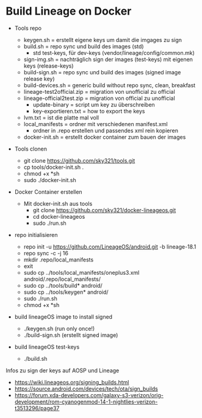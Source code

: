 # Build Lineage on Docker

- Tools repo 
	- keygen.sh = erstellt eigene keys um damit die imgages zu sign 
	- build.sh = repo sync und build des images (std)
		- std test-keys, für dev-keys (vendor/lineage/config/common.mk)
	- sign-img.sh = nachträglich sign der images (test-keys) mit eigenen keys (release-keys)
	- build-sign.sh = repo sync und build des images (signed image release key)
	- build-devices.sh = generic build without repo sync, clean, breakfast
	- lineage-test2official.zip = migration von unofficial zu official
	- lineage-official2test.zip = migration von official zu unofficial
		- update-binary = script um key zu überschreiben
		- key-exportieren.txt = how to export the keys
	- lvm.txt = ist die platte mal voll 
	- local_manifests = ordner mit verschiedenen manifest.xml
		- ordner in .repo erstellen und passendes xml rein kopieren
	- docker-init.sh = erstellt docker container zum bauen der images

- Tools clonen
	- git clone https://github.com/sky321/tools.git
	- cp tools/docker-init.sh .
	- chmod +x *sh
	- sudo ./docker-init.sh

- Docker Container erstellen
	- Mit docker-init.sh aus tools
		- git clone https://github.com/sky321/docker-lineageos.git
		- cd docker-lineageos
		- sudo ./run.sh

- repo initialisieren
	- repo init -u https://github.com/LineageOS/android.git -b lineage-18.1
	- repo sync -c -j 16
	- mkdir .repo/local_manifests
	- exit
	- sudo cp ../tools/local_manifests/oneplus3.xml android/.repo/local_manifests/
	- sudo cp ../tools/build* android/
	- sudo cp ../tools/keygen* android/
	- sudo ./run.sh
	- chmod +x *sh

- build lineageOS image to install signed
	- ./keygen.sh (run only once!)
	- ./build-sign.sh (erstellt signed image)

- build lineageOS test-keys
	- ./build.sh

Infos zu sign der keys auf AOSP und Lineage
- https://wiki.lineageos.org/signing_builds.html
- https://source.android.com/devices/tech/ota/sign_builds
- https://forum.xda-developers.com/galaxy-s3-verizon/orig-development/rom-cyanogenmod-14-1-nightlies-verizon-t3513296/page37